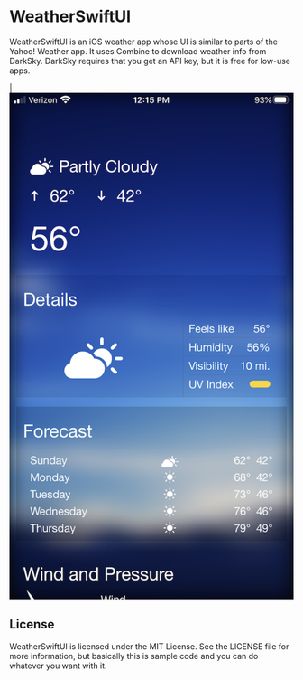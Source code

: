 # WeatherSwiftUI

WeatherSwiftUI is an iOS weather app whose UI is similar to parts of the Yahoo! Weather app. It uses Combine to download weather info from DarkSky. DarkSky requires that you get an API key, but it is free for low-use apps. 


|![Screenshot](Screenshot.png)





## License

WeatherSwiftUI is licensed under the MIT License. See the LICENSE file for more information, but basically this is sample code and you can do whatever you want with it.